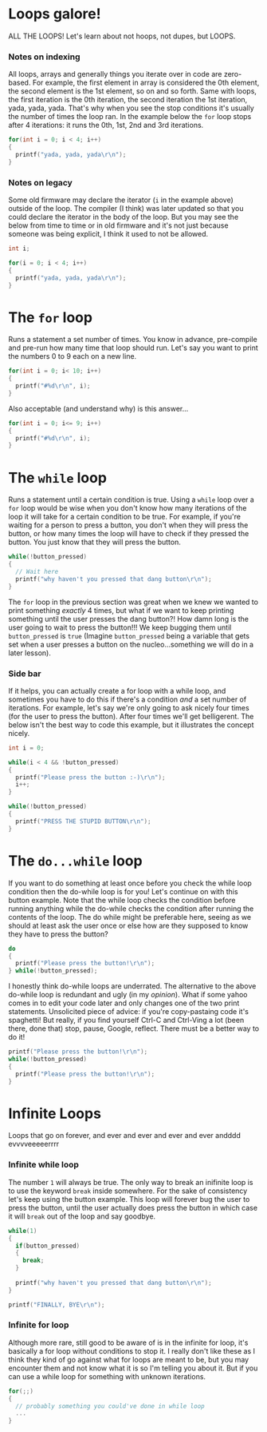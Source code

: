 # Loops galore!
ALL THE LOOPS! Let's learn about not hoops, not dupes, but LOOPS.

### Notes on indexing
All loops, arrays and generally things you iterate over in code are zero-based. For example, the first element in array is considered the 0th element, the second element is the 1st element, so on and so forth. Same with loops, the first iteration is the 0th iteration, the second iteration the 1st iteration, yada, yada, yada. That's why when you see the stop conditions it's usually the number of times the loop ran. In the example below the `for` loop stops after 4 iterations: it runs the 0th, 1st, 2nd and 3rd iterations. 
```c
for(int i = 0; i < 4; i++)
{
  printf("yada, yada, yada\r\n"); 
}
```
### Notes on legacy
Some old firmware may declare the iterator (`i` in the example above) outside of the loop. The compiler (I think) was later updated so that you could declare the iterator in the body of the loop. But you may see the below from time to time or in old firmware and it's not just because someone was being explicit, I think it used to not be allowed. 
```c
int i;

for(i = 0; i < 4; i++)
{
  printf("yada, yada, yada\r\n"); 
}
```

# The `for` loop
Runs a statement a set number of times. You know in advance, pre-compile and pre-run how many time that loop should run. Let's say you want to print the numbers 0 to 9 each on a new line. 
```c
for(int i = 0; i< 10; i++)
{
  printf("#%d\r\n", i);
}
```
Also acceptable (and understand why) is this answer...
```c
for(int i = 0; i<= 9; i++)
{
  printf("#%d\r\n", i);
}
```

# The `while` loop
Runs a statement until a certain condition is true. Using a `while` loop over a `for` loop would be wise when you don't know how many iterations of the loop it will take for a certain condition to be true. For example, if you're waiting for a person to press a button, you don't when they will press the button, or how many times the loop will have to check if they pressed the button. You just know that they will press the button. 
```c
while(!button_pressed)
{
  // Wait here
  printf("why haven't you pressed that dang button\r\n"); 
}
```
The `for` loop in the previous section was great when we knew we wanted to print something *exactly* 4 times, but what if we want to keep printing something until the user presses the dang button?! How damn long is the user going to wait to press the button!!! We keep bugging them until `button_pressed` is `true` (Imagine `button_pressed` being a variable that gets set when a user presses a button on the nucleo...something we will do in a later lesson).

### Side bar
If it helps, you can actually create a for loop with a while loop, and sometimes you have to do this if there's a condition *and* a set number of iterations. For example, let's say we're only going to ask nicely four times (for the user to press the button). After four times we'll get belligerent. The below isn't the best way to code this example, but it illustrates the concept nicely. 
```c
int i = 0; 

while(i < 4 && !button_pressed)
{
  printf("Please press the button :-)\r\n"); 
  i++; 
}

while(!button_pressed)
{
  printf("PRESS THE STUPID BUTTON\r\n"); 
}
```

# The `do...while` loop
If you want to do something at least once before you check the while loop condition then the do-while loop is for you! Let's continue on with this button example. Note that the while loop checks the condition before running anything while the do-while checks the condition after running the contents of the loop. The do while might be preferable here,  seeing as we should at least ask the user once or else how are they supposed to know they have to press the button?
```c
do 
{
  printf("Please press the button!\r\n"); 
} while(!button_pressed); 
```
I honestly think do-while loops are underrated. The alternative to the above do-while loop is redundant and ugly (in my *opinion*). What if some yahoo comes in to edit your code later and only changes one of the two print statements. Unsolicited piece of advice: if you're copy-pastaing code it's spaghetti! But really, if you find yourself Ctrl-C and Ctrl-Ving a lot (been there, done that) stop, pause, Google, reflect. There must be a better way to do it! 
```c
printf("Please press the button!\r\n");
while(!button_pressed)
{
  printf("Please press the button!\r\n");
}
```

# Infinite Loops
Loops that go on forever, and ever and ever and ever and ever andddd evvvveeeeerrrr

### Infinite while loop

The number `1` will always be true. The only way to break an inifinite loop is to use the keyword `break` inside somewhere. For the sake of consistency let's keep using the button example. This loop will forever bug the user to press the button, until the user actually does press the button in which case it will `break` out of the loop and say goodbye. 
```c
while(1)
{
  if(button_pressed)
  {
    break; 
  }
  
  printf("why haven't you pressed that dang button\r\n"); 
}

printf("FINALLY, BYE\r\n"); 
```
### Infinite for loop
Although more rare, still good to be aware of is in the infinite for loop, it's basically a for loop without conditions to stop it. I really don't like these as I think they kind of go against what for loops are meant to be, but you may encounter them and not know what it is so I'm telling you about it. But if you can use a while loop for something with unknown iterations. 
```c
for(;;)
{
  // probably something you could've done in while loop 
  ...
}
